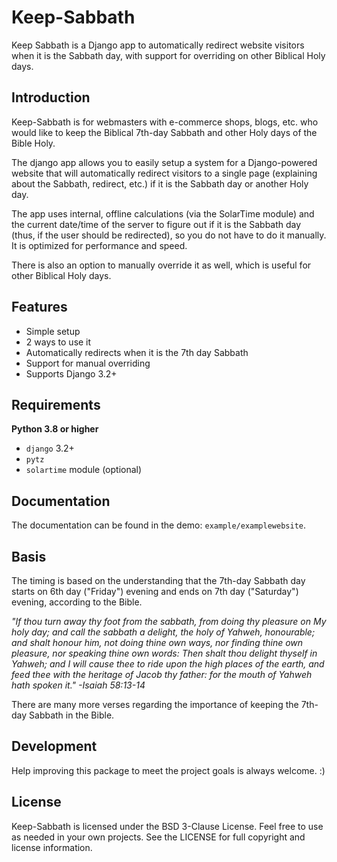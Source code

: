 # Keep-Sabbath

Keep Sabbath is a Django app to automatically redirect website visitors when it is the Sabbath day, with support for overriding on other Biblical Holy days.


## Introduction

Keep-Sabbath is for webmasters with e-commerce shops, blogs, etc. who would like to keep the Biblical 7th-day Sabbath and other Holy days of the Bible Holy.

The django app allows you to easily setup a system for a Django-powered website that will automatically redirect visitors to a single page (explaining about the Sabbath, redirect, etc.) if it is the Sabbath day or another Holy day.

The app uses internal, offline calculations (via the SolarTime module) and the current date/time of the server to figure out if it is the Sabbath day (thus, if the user should be redirected), so you do not have to do it manually. It is optimized for performance and speed.

There is also an option to manually override it as well, which is useful for other Biblical Holy days.


## Features

- Simple setup
- 2 ways to use it
- Automatically redirects when it is the 7th day Sabbath
- Support for manual overriding
- Supports Django 3.2+


## Requirements

**Python 3.8 or higher**

- ``django`` 3.2+
- ``pytz``
- ``solartime`` module (optional)


## Documentation

The documentation can be found in the demo: ``example/examplewebsite``.


## Basis

The timing is based on the understanding that the 7th-day Sabbath day starts on 6th day ("Friday") evening and ends on 7th day ("Saturday") evening, according to the Bible.

*"If thou turn away thy foot from the sabbath, from doing thy pleasure on My holy day; and call the sabbath a delight, the holy of Yahweh, honourable; and shalt honour him, not doing thine own ways, nor finding thine own pleasure, nor speaking thine own words: Then shalt thou delight thyself in Yahweh; and I will cause thee to ride upon the high places of the earth, and feed thee with the heritage of Jacob thy father: for the mouth of Yahweh hath spoken it." -Isaiah 58:13-14*

There are many more verses regarding the importance of keeping the 7th-day Sabbath in the Bible.


## Development

Help improving this package to meet the project goals is always welcome. :)


## License

Keep-Sabbath is licensed under the BSD 3-Clause License. Feel free to use as needed in your own projects. See the LICENSE for full copyright and license information.